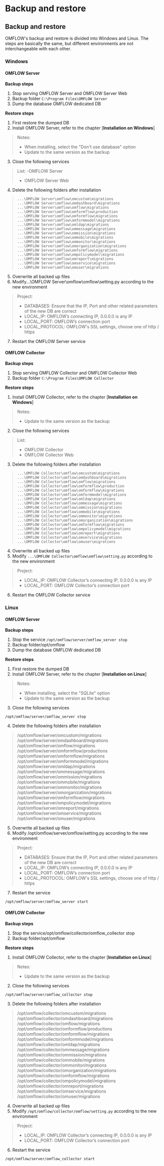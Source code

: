 # Backup and restore

## Backup and restore

OMFLOW's backup and restore is divided into Windows and Linux. The steps are basically the same, but different environments are not interchangeable with each other.

### Windows

#### OMFLOW Server

**Backup steps**

1. Stop serving OMFLOW Server and OMFLOW Server Web
2. Backup folder `C:\Program Files\OMFLOW Server`
3. Dump the database OMFLOW dedicated DB

**Restore steps**

1. First restore the dumped DB
2. Install OMFLOW Server, refer to the chapter \[**Installation on Windows**]

> Notes:
>
> * When installing, select the "Don't use database" option
> * Update to the same version as the backup

3. Close the following services

> List: -OMFLOW Server
>
> * OMFLOW Server Web

4. Delete the following folders after installation

> `...\OMFLOW Server\omflow\omcustom\migrations`\
> `...\OMFLOW Server\omflow\omdashboard\migrations`\
> `...\OMFLOW Server\omflow\omflow\migrations`\
> `...\OMFLOW Server\omflow\omformflow\production`\
> `...\OMFLOW Server\omflow\omformflow\migrations`\
> `...\OMFLOW Server\omflow\omformmodel\migrations`\
> `...\OMFLOW Server\omflow\omldap\migrations`\
> `...\OMFLOW Server\omflow\ommessage\migrations`\
> `...\OMFLOW Server\omflow\ommission\migrations`\
> `...\OMFLOW Server\omflow\ommobile\migrations`\
> `...\OMFLOW Server\omflow\ommonitor\migrations`\
> `...\OMFLOW Server\omflow\omorganization\migrations`\
> `...\OMFLOW Server\omflow\omformflow\migrations`\
> `...\OMFLOW Server\omflow\ompolicymodel\migrations`\
> `...\OMFLOW Server\omflow\omreport\migrations`\
> `...\OMFLOW Server\omflow\omservice\migrations`\
> `...\OMFLOW Server\omflow\omuser\migrations`

5. Overwrite all backed up files
6. Modify...\OMFLOW Server\omflow\omflow\setting.py according to the new environment

> Project:
>
> * DATABASES: Ensure that the IP, Port and other related parameters of the new DB are correct
> * LOCAL\_IP: OMFLOW’s connecting IP, 0.0.0.0 is any IP
> * LOCAL\_PORT: OMFLOW’s connection port
> * LOCAL\_PROTOCOL: OMFLOW's SSL settings, choose one of http / https

7. Restart the OMFLOW Server service

#### OMFLOW Collector

**Backup steps**

1. Stop serving OMFLOW Collector and OMFLOW Collector Web
2. Backup folder `C:\Program Files\OMFLOW Collector`

**Restore steps**

1. Install OMFLOW Collector, refer to the chapter \[**Installation on Windows**]

> Notes:
>
> * Update to the same version as the backup

2. Close the following services

> List:
>
> * OMFLOW Collector
> * OMFLOW Collector Web

3. Delete the following folders after installation

> `...\OMFLOW Collector\omflow\omcustom\migrations`\
> `...\OMFLOW Collector\omflow\omdashboard\migrations`\
> `...\OMFLOW Collector\omflow\omflow\migrations`\
> `...\OMFLOW Collector\omflow\omformflow\production`\
> `...\OMFLOW Collector\omflow\omformflow\migrations`\
> `...\OMFLOW Collector\omflow\omformmodel\migrations`\
> `...\OMFLOW Collector\omflow\omldap\migrations`\
> `...\OMFLOW Collector\omflow\ommessage\migrations`\
> `...\OMFLOW Collector\omflow\ommission\migrations`\
> `...\OMFLOW Collector\omflow\ommobile\migrations`\
> `...\OMFLOW Collector\omflow\ommonitor\migrations`\
> `...\OMFLOW Collector\omflow\omorganization\migrations`\
> `...\OMFLOW Collector\omflow\omformflow\migrations`\
> `...\OMFLOW Collector\omflow\ompolicymodel\migrations`\
> `...\OMFLOW Collector\omflow\omreport\migrations`\
> `...\OMFLOW Collector\omflow\omservice\migrations`\
> `...\OMFLOW Collector\omflow\omuser\migrations`

4. Overwrite all backed up files
5. Modify `...\OMFLOW Collector\omflow\omflow\setting.py` according to the new environment

> Project:
>
> * LOCAL\_IP: OMFLOW Collector’s connecting IP, 0.0.0.0 is any IP
> * LOCAL\_PORT: OMFLOW Collector’s connection port

6. Restart the OMFLOW Collector service

### Linux

#### OMFLOW Server

**Backup steps**

1. Stop the service `/opt/omflow/server/omflow_server stop`
2. Backup folder/opt/omflow
3. Dump the database OMFLOW dedicated DB

**Restore steps**

1. First restore the dumped DB
2. Install OMFLOW Server, refer to the chapter \[**Installation on Linux**]

> Notes:
>
> * When installing, select the "SQLite" option
> * Update to the same version as the backup

3. Close the following services

```
/opt/omflow/server/omflow_server stop
```

4. Delete the following folders after installation

> /opt/omflow/server/omcustom/migrations\
> /opt/omflow/server/omdashboard/migrations\
> /opt/omflow/server/omflow/migrations\
> /opt/omflow/server/omformflow/productions\
> /opt/omflow/server/omformflow/migrations\
> /opt/omflow/server/omformmodel/migrations\
> /opt/omflow/server/omldap/migrations\
> /opt/omflow/server/ommessage/migrations\
> /opt/omflow/server/ommission/migrations\
> /opt/omflow/server/ommobile/migrations\
> /opt/omflow/server/ommonitor/migrations\
> /opt/omflow/server/omorganization/migrations\
> /opt/omflow/server/omformflow/migrations\
> /opt/omflow/server/ompolicymodel/migrations\
> /opt/omflow/server/omreport/migrations\
> /opt/omflow/server/omservice/migrations\
> /opt/omflow/server/omuser/migrations

5. Overwrite all backed up files
6. Modify /opt/omflow/server/omflow/setting.py according to the new environment

> Project:
>
> * DATABASES: Ensure that the IP, Port and other related parameters of the new DB are correct
> * LOCAL\_IP: OMFLOW’s connecting IP, 0.0.0.0 is any IP
> * LOCAL\_PORT: OMFLOW’s connection port
> * LOCAL\_PROTOCOL: OMFLOW's SSL settings, choose one of http / https

7. Restart the service

```
/opt/omflow/server/omflow_server start
```

#### OMFLOW Collector

**Backup steps**

1. Stop the service/opt/omflow/collector/omflow\_collector stop
2. Backup folder/opt/omflow

**Restore steps**

1. Install OMFLOW Collector, refer to the chapter \[**Installation on Linux**]

> Notes:
>
> * Update to the same version as the backup

2. Close the following services

```
/opt/omflow/server/omflow_collector stop
```

3. Delete the following folders after installation

> /opt/omflow/collector/omcustom/migrations\
> /opt/omflow/collector/omdashboard/migrations\
> /opt/omflow/collector/omflow/migrations\
> /opt/omflow/collector/omformflow/productions\
> /opt/omflow/collector/omformflow/migrations\
> /opt/omflow/collector/omformmodel/migrations\
> /opt/omflow/collector/omldap/migrations\
> /opt/omflow/collector/ommessage/migrations\
> /opt/omflow/collector/ommission/migrations\
> /opt/omflow/collector/ommobile/migrations\
> /opt/omflow/collector/ommonitor/migrations\
> /opt/omflow/collector/omorganization/migrations\
> /opt/omflow/collector/omformflow/migrations\
> /opt/omflow/collector/ompolicymodel/migrations\
> /opt/omflow/collector/omreport/migrations\
> /opt/omflow/collector/omservice/migrations\
> /opt/omflow/collector/omuser/migrations

4. Overwrite all backed up files
5. Modify `/opt/omflow/collector/omflow/setting.py` according to the new environment

> Project:
>
> * LOCAL\_IP: OMFLOW Collector’s connecting IP, 0.0.0.0 is any IP
> * LOCAL\_PORT: OMFLOW Collector’s connection port

6. Restart the service

```
/opt/omflow/server/omflow_collector start
```
